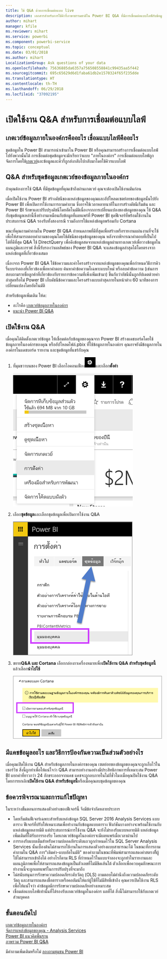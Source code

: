 ```yaml
---
title: ใช้ Q&A ด้วยการเชื่อมต่อแบบ live
description: เอกสารสำหรับการใช้คิวรี่ภาษาธรรมชาติใน Power BI Q&A ที่มีการเชื่อมต่อแบบไลฟ์กับข้อมูล Analysis Services และเกตเวย์ข้อมูลในองค์กร
author: mihart
manager: kfile
ms.reviewer: mihart
ms.service: powerbi
ms.component: powerbi-service
ms.topic: conceptual
ms.date: 03/01/2018
ms.author: mihart
LocalizationGroup: Ask questions of your data
ms.openlocfilehash: 75636885da6357a756508558841c99435aa5f442
ms.sourcegitcommit: 695c65629d6d1faba61db2e1570324f65f235dde
ms.translationtype: HT
ms.contentlocale: th-TH
ms.lasthandoff: 06/29/2018
ms.locfileid: "37092195"
---
```

# <a name="enable-qa-for-live-connections"></a>เปิดใช้งาน Q&A สำหรับการเชื่อมต่อแบบไลฟ์
## <a name="what-is-on-premises-data-gateway--what-is-a-live-connection"></a>เกตเวย์ข้อมูลภายในองค์กรคืออะไร  เชื่อมแบบไลฟ์คืออะไร
ชุดข้อมูลใน Power BI สามารถนำเข้ามาใน Power BI หรือคุณสามารถสร้างการเชื่อมต่อแบบไลฟ์ไปยังพวกนั้นได้ การเชื่อมต่อชุดข้อมูลจะมักเรียกว่าแบบ "ภายในองค์กร" การเชื่อมต่อแบบไลฟ์ถูกจัดการโดยใช้[เกตเวย์](service-gateway-onprem.md)และข้อมูลและคิวรี่ถูกส่งกลับไปกลับมาโดยใช้คิวรแบบไลฟ์

## <a name="qa-for-on-premises-data-gateway-datasets"></a>Q&A สำหรับชุดข้อมูลเกตเวย์ของข้อมูลภายในองค์กร
ถ้าคุณต้องการใช้ Q&A ที่มีชุดข้อมูลที่คุณเข้าถึงผ่านเกตเวย์ คุณจะต้องเปิดใช้งานมันก่อน

เมื่อเปิดใช้งาน Power BI สร้างดัชนีของแหล่งข้อมูลของคุณและอัปโหลดเซตย่อยของข้อมูลนั้นไปยัง Power BI เพื่อเปิดการใช้งานการถามคำถาม ซึ่งอาจใช้เวลาหลายนาทีในการสร้างดัชนีเริ่มต้น และ Power BI รักษาและปรับปรุงดัชนีโดยอัตโนมัติเนื่องจากการเปลี่ยนแปลงของข้อมูลของคุณ ใช้ Q&A กับชุดข้อมูลเหล่านี้ซึ่งทำงานเหมือนกับข้อมูลที่เผยแพร่ที่ Power BI ชุดฟีเจอร์ที่พร้อมใช้งานในประสบการณ์ Q&A รองรับทั้งสองกรณี รวมถึงการใช้แหล่งข้อมูลพร้อมกับ Cortana

ขณะที่คุณถามคำถามใน Power BI Q&A กำหนดภาพที่ดีที่สุดเพื่อสร้างหรือรายงานแผ่นงานที่จะใช้เพื่อให้สามารถตอบคำถามของคุณโดยใช้ดัชนีของชุดข้อมูลของคุณ หลังจากพิจารณาคำตอบที่เป็นไปได้ที่ดีที่สุด Q&A ใช้ DirectQuery เพื่อดึงข้อมูลสดจากแหล่งข้อมูลผ่านทางเกตเวย์เพื่อวางข้อมูลในแผนภูมิและกราฟ สิ่งนี้รับรองว่าผลลัพธ์ของ Power BI Q&A จะแสดงข้อมูลล่าสุดได้โดยตรงจากแหล่งข้อมูลที่เกี่ยวข้องเสมอ

เนื่องจาก Power BI Q&A ใช้ข้อความและค่าโครงสร้างจากแหล่งข้อมูลของคุณเพื่อกำหนดวิธีการคิวรี่แบบจำลองที่เกี่ยวข้องเพื่อหาคำตอบ ค้นหาค่าข้อความโเฉพาะแบบใหม่ หรือลบค่าข้อความ (เช่นการสอบถามรายชื่อลูกค้าที่เกี่ยวข้องกับรายการข้อความที่เพิ่งเพิ่มเข้ามา) ขึ้นกับว่าอัชนีนั้นถูกอัปเดตด้วยค่าล่าสุดหรือไม่ Power BI เก็บดัชนีข้อความและโครงสร้างแบบล่าสุดภายในหน้าต่าง 60 นาทีของการเปลี่ยนแปลงโดยอัตโนมัติ

สำหรับข้อมูลเพิ่มเติม ให้ด:

* อะไรคือ [เกตเวย์ข้อมูลภายในองค์กร](service-gateway-onprem.md)
* [แนะนำ Power BI Q&A](power-bi-q-and-a.md)

## <a name="enable-qa"></a>เปิดใช้งาน Q&A
เมื่อคุณได้ติดตั้งเกตเวย์ข้อมูล ให้เชื่อมต่อกับข้อมูลของคุณจาก Power BI  สร้างแดชบอร์ดโดยใช้ข้อมูลภายในองค์กรของคุณ หรืออัปโหลดไฟล์.pbix ที่ใช้ข้อมูลภายในองค์กร  คุณอาจยังมีข้อมูลภายในองค์กรในแดชบอร์ด รายงาน และชุดข้อมูลที่แชร์กับคุณ

1. ที่มุมขวาบนของ Power BI เลือกไอคอนเฟือง![ไอคอนรูปเฟือง](media/service-q-and-a-direct-query/power-bi-cog.png)และเลือก**ตั้งค่า**
   
   ![เมนูการตั้งค่า](media/service-q-and-a-direct-query/powerbi-settings.png)
2. เลือก**ชุดข้อมูล**และเลือกชุดข้อมูลเพื่อเปิดการใช้งาน Q&A
   
   ![หน้าจอชุดข้อมูลของเมนูการตั้งค่า](media/service-q-and-a-direct-query/power-bi-q-and-a-settings.png)
3. ขยาย**Q&A และ Cortana** เลือกกล่องกาเครื่องหมายเพื่อ**เปิดใช้งาน Q&A สำหรับชุดข้อมูลนี้**แล้วเลือก**นำไปใช้**
   
    ![พื้นที่ Q&A ถูกขยาย](media/service-q-and-a-direct-query/power-bi-q-and-a-directquery.png)

## <a name="what-data-is-cached-and-how-is-privacy-protected"></a>มีแคชข้อมูลอะไร และวิธีการป้องกันความเป็นส่วนตัวอย่างไร
เมื่อคุณเปิดใช้งาน Q&A สำหรับข้อมูลภายในองค์กรของคุณ เซตย่อยของข้อมูลของคุณจะถูกเก็บไว้ในเซอร์วิซ สิ่งนี้ถูกทำเพื่อให้แน่ใจว่า Q&A สามารถทำงานอย่างมีประสิทธิภาพการที่เหมาะสม Power BI แยกค่าที่ยาวกว่า 24 อักขระออกจากแคช แคชจะถูกลบภายในไม่กี่ชั่วโมงเมื่อคุณปิดใช้งาน Q&A โดยการยกเลิก**เปิดใช้งาน Q&A สำหรับข้อมูลนี้**หรือเมื่อคุณลบชุดข้อมูลของคุณ

## <a name="considerations-and-troubleshooting"></a>ข้อควรพิจารณาและการแก้ไขปัญหา
ในระหว่างขั้นตอนการแสดงตัวอย่างของฟีเจอร์นี้ จึงมีข้อจำกัดหลายประการ

* โดยเริ่มต้นฟีเจอร์เฉพาะสำหรับแหล่งข้อมูล SQL Server 2016 Analysis Services แบบตาราง ฟีเจอร์ที่ปรับให้เหมาะสมเพื่อทำงานกับข้อมูลแบบตาราง ฟังก์ชันบางอย่างจะพร้อมใช้งานกับแหล่งข้อมูลหลายมิติ แต่ประสบการณ์การใช้งาน Q&A จะยังไม่รองรับแบบหลายมิติ แหล่งข้อมูลเพิ่มเติมที่ได้รับการรองรับ โดยเกตเวย์ข้อมูลในองค์กรจะมีเผยแพร่เมื่อเวลาผ่านไป
* การรองรับแบบเต็มสำหรับความปลอดภัยระดับแถวถูกกำหนดไว้ใน SQL Server Analysis Services นั้นเบื้องต้นไม่สามารถใช้งานในการแสดงตัวอย่างแบบสาธารณะได้ ในขณะที่การถามคำถามใน Q&A การ"เติมคำ-แบบอัตโนมัติ" ของคำถามในขณะที่พิมพ์สามารถแสดงค่าสตรงที่ิผู้ใช้ไม่สามารถเข้าถึงได้ อย่างไรก็ตาม RLS ที่กำหนดไว้ในแบบจำลองจะถูกทำในรายงานและแผนภูมิภาพเพื่อให้สามารถแสดงข้อมูลเป็นตัวเลขที่ไม่มีขีดเส้นใต้ ตัวเลือกเพื่อควบคุมลักษณะการทำงานนี้จะถูกเผยแพร่ในการปรับปรุงที่จะมาถึง
* ไม่สนับสนุนการรักษาความปลอดภัยระดับวัตถุ (OLS) ถามตอบไม่คำนึงถึงความปลอดภัยระดับวัตถุ และสามารถแสดงชื่อตารางหรือคอลัมน์ให้แก่ผู้ใช้ที่ไม่มีสิทธิ์เข้าถึง คุณควรเปิดใช้งาน RLS เพื่อให้แน่ใจว่า ค่าข้อมูลมีการรักษาความปลอดภัยอย่างเหมาะสม 
* เชื่อมต่อแบบไลฟ์เท่านั้นที่ได้รองรับเกตเวย์ข้อมูลในองค์กร ผลที่ได้ สิ่งนี้ไม่สามารถใช้กับเกตเวย์ส่วนบุคคล

## <a name="next-steps"></a>ขั้นตอนถัดไป
[เกตเวย์ข้อมูลภายในองค์กร](service-gateway-onprem.md)  
[จัดการแหล่งข้อมูลของคุณ - Analysis Services](service-gateway-enterprise-manage-ssas.md)  
[Power BI แนวคิดพื้นฐาน](service-basic-concepts.md)  
[ภาพรวม Power BI Q&A](power-bi-q-and-a.md)  

มีคำถามเพิ่มเติมหรือไม่ [ลองถามชุมชน Power BI](http://community.powerbi.com/)

